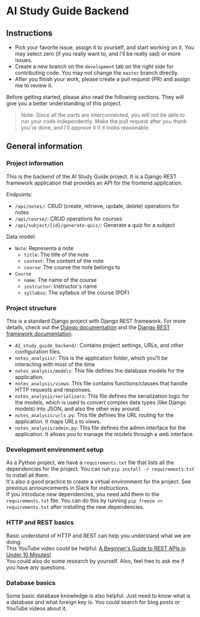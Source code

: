 # AI Study Guide Backend

## Instructions
 - Pick your favorite issue, assign it to yourself, and start working on it.
   You may select zero (if you really want to, and I'll be really sad) or more issues.
 - Create a new branch on the `development` tab on the right side for contributing code.
   You may not change the `master` branch directly.
 -  After you finish your work, please create a pull request (PR) and assign me to review it. 

Before getting started, please also read the following sections.
They will give you a better understanding of this project.

> Note: Since all the parts are interconnected, you will not be able to run your code independently. 
> Make the pull request after you thank you're done, and I'll approve it if it looks reasonable.

## General information
### Project information
This is the backend of the AI Study Guide project. It is a Django REST framework application that provides an API for the frontend application. 

Endpoints:  
- `/api/notes/`: CRUD (create, retrieve, update, delete) operations for notes
- `/api/course/`: CRUD operations for courses
- `/api/subject/{id}/generate-quiz/`: Generate a quiz for a subject

Data model:
- `Note`: Represents a note
  - `title`: The title of the note
  - `content`: The content of the note
  - `course`: The course the note belongs to
- `Course`
  - `name`: The name of the course
  - `instructor`: Instructor's name
  - `syllabus`: The syllabus of the course (PDF)

### Project structure
This is a standard Django project with Django REST framework. For more details, check out the [Django documentation](https://docs.djangoproject.com/en/stable/) and the [Django REST framework documentation](https://www.django-rest-framework.org/).
- `AI_study_guide_backend/`: Contains project settings, URLs, and other configuration files.
- `notes_analysis/`: This is the application folder, which you'll be interacting with most of the time
- `notes_analysis/models`: This file defines the database models for the application.
- `notes_analysis/views`: This file contains functions/classes that handle HTTP requests and responses.
- `notes_analysis/serializers`: This file defines the serialization logic for the models, which is used to convert complex data types (like Django models) into JSON, and also the other way around.
- `notes_analysis/urls.py`: This file defines the URL routing for the application. It maps URLs to views.
- `notes_analysis/admin.py`: This file defines the admin interface for the application. It allows you to manage the models through a web interface.

### Development environment setup
As a Python project, we have a `requirements.txt` file that lists all the dependencies for the project. You can run `pip install -r requirements.txt` to install all them.  
It's also a good practice to create a virtual environment for the project. See previous announcements in Slack for instructions.  
If you introduce new dependencies, you need add them to the `requirements.txt` file. You can do this by running `pip freeze >> requirements.txt` after installing the new dependencies.

### HTTP and REST basics
Basic understand of HTTP and REST can help you understand what we are doing.  
This YouTube video could be helpful: [A Beginner's Guide to REST APIs in Under 10 Minutes!](https://www.youtube.com/watch?v=LzOtbUw6f_o)  
You could also do some research by yourself. Also, feel free to ask me if you have any questions.

### Database basics
Some basic database knowledge is also helpful. Just need to know what is a database and what foreign key is.
You could search for blog posts or YouTube videos about it.
